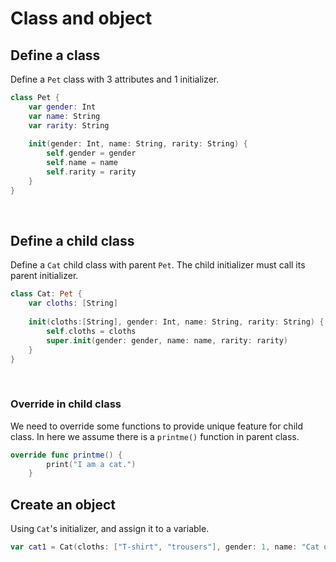 # Class and object
## Define a class
Define a ```Pet``` class with 3 attributes and 1 initializer.
```swift
class Pet {
    var gender: Int
    var name: String
    var rarity: String
    
    init(gender: Int, name: String, rarity: String) {
        self.gender = gender
        self.name = name
        self.rarity = rarity
    }
}
```
</br>

## Define a child class
Define a ```Cat``` child class with parent ```Pet```. The child initializer must call its parent initializer.
```swift
class Cat: Pet {
    var cloths: [String]
    
    init(cloths:[String], gender: Int, name: String, rarity: String) {
        self.cloths = cloths
        super.init(gender: gender, name: name, rarity: rarity)
    }
}
```
</br>

### Override in child class
We need to override some functions to provide unique feature for child class. In here we assume there is a ```printme()``` function in parent class.
```swift
override func printme() {
        print("I am a cat.")
    }

```

## Create an object
Using ```Cat```'s initializer, and assign it to a variable.
```swift
var cat1 = Cat(cloths: ["T-shirt", "trousers"], gender: 1, name: "Cat one", rarity: "Legend")
```
